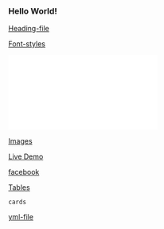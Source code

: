 <h3>Hello World!</h3>

[Heading-file](/Heading.md)

[Font-styles](/FontStyles.md)

![Images](/Images.md)

<a href="./Images.md">Images</a>

<a  href="https://solitairevue.firebaseapp.com">Live Demo</a>

[facebook](https://www.facebook.com)

[Tables](/src/tables/table.md)

``` 
cards
```

[yml-file](/src/text.yml)
